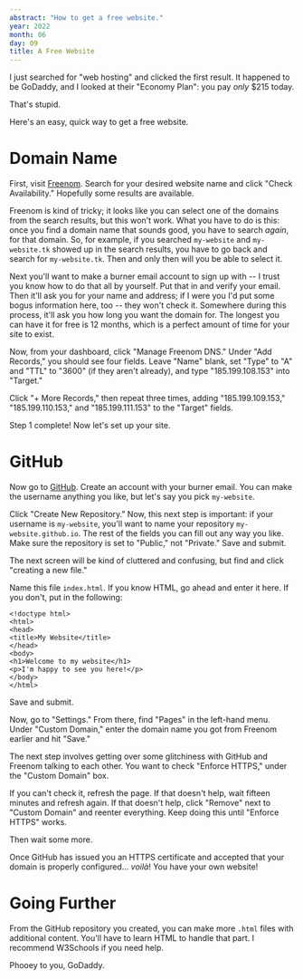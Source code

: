```yaml
---
abstract: "How to get a free website."
year: 2022
month: 06
day: 09
title: A Free Website
---
```


I just searched for "web hosting" and clicked the first result.
It happened to be GoDaddy, and I looked at their "Economy Plan":
you pay *only* $215 today.

That's stupid.

Here's an easy, quick way to get a free website.

# Domain Name

First, visit [Freenom]. Search for your desired website name and
click "Check Availability." Hopefully some results are available.

Freenom is kind of tricky; it looks like you can select one of
the domains from the search results, but this won't work. What
you have to do is this: once you find a domain name that sounds
good, you have to search *again*, for that domain. So, for
example, if you searched `my-website` and `my-website.tk` showed
up in the search results, you have to go back and search for
`my-website.tk`. Then and only then will you be able to select
it.

Next you'll want to make a burner email account to sign up with
-- I trust you know how to do that all by yourself. Put that in
and verify your email. Then it'll ask you for your name and
address; if I were you I'd put some bogus information here, too
-- they won't check it. Somewhere during this process, it'll ask
you how long you want the domain for. The longest you can have it
for free is 12 months, which is a perfect amount of time for your
site to exist.

Now, from your dashboard, click "Manage Freenom DNS." Under "Add
Records," you should see four fields. Leave "Name" blank, set
"Type" to "A" and "TTL" to "3600" (if they aren't already), and
type "185.199.108.153" into "Target."

Click "+ More Records," then repeat three times, adding
"185.199.109.153," "185.199.110.153," and "185.199.111.153" to
the "Target" fields.

Step 1 complete! Now let's set up your site.

# GitHub

Now go to [GitHub]. Create an account with your burner email. You
can make the username anything you like, but let's say you pick
`my-website`.

Click "Create New Repository." Now, this next step is important:
if your username is `my-website`, you'll want to name your
repository `my-website.github.io`. The rest of the fields you can
fill out any way you like. Make sure the repository is set to
"Public," not "Private." Save and submit.

The next screen will be kind of cluttered and confusing, but find
and click "creating a new file."

Name this file `index.html`. If you know HTML, go ahead and enter
it here. If you don't, put in the following:

```
<!doctype html>
<html>
<head>
<title>My Website</title>
</head>
<body>
<h1>Welcome to my website</h1>
<p>I'm happy to see you here!</p>
</body>
</html>
```

Save and submit.

Now, go to "Settings." From there, find "Pages" in the left-hand
menu. Under "Custom Domain," enter the domain name you got from
Freenom earlier and hit "Save."

The next step involves getting over some glitchiness with GitHub
and Freenom talking to each other. You want to check "Enforce
HTTPS," under the "Custom Domain" box. 

If you can't check it, refresh the page. If that doesn't help,
wait fifteen minutes and refresh again. If that doesn't help,
click "Remove" next to "Custom Domain" and reenter everything.
Keep doing this until "Enforce HTTPS" works.

Then wait some more.

Once GitHub has issued you an HTTPS certificate and accepted that
your domain is properly configured... *voilà*! You have your own
website!

# Going Further

From the GitHub repository you created, you can make more `.html`
files with additional content. You'll have to learn HTML to
handle that part. I recommend W3Schools if you need help.

Phooey to you, GoDaddy.

[Freenom]: https://www.freenom.com/
[GitHub]: https://github.com/
